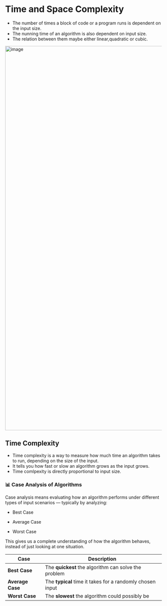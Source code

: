 # Time and Space Complexity

- The number of times a block of code or a program runs is dependent on the input size.
- The nunning time of an algorithm is also dependent on input size.
- The relation between them maybe either linear,quadratic or cubic.

<img width="2024" height="1232" alt="image" src="https://github.com/user-attachments/assets/01df5529-7e45-4de1-92f6-a8509efffc60" />

## Time Complexity

- Time complexity is a way to measure how much time an algorithm takes to run, depending on the size of the input.
- It tells you how fast or slow an algorithm grows as the input grows.
- Time comlpexity is directly proportional to input size.

### 📊 Case Analysis of Algorithms 

Case analysis means evaluating how an algorithm performs under different types of input scenarios — typically by analyzing:

- Best Case

- Average Case

- Worst Case

This gives us a complete understanding of how the algorithm behaves, instead of just looking at one situation.

| Case             | Description                                               |
| ---------------- | --------------------------------------------------------- |
| **Best Case**    | The **quickest** the algorithm can solve the problem      |
| **Average Case** | The **typical** time it takes for a randomly chosen input |
| **Worst Case**   | The **slowest** the algorithm could possibly be           |

